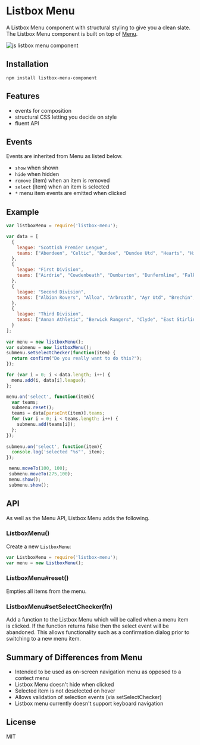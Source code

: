 
# Listbox Menu

  A Listbox Menu component with structural styling to give you a clean slate.
  The Listbox Menu component is built on top of [Menu](http://github.com/component/menu).

  ![js listbox menu component](http://colinf.github.com/listbox-menu/images/Listbox-Menu.png)

## Installation

```
npm install listbox-menu-component
```

## Features

  - events for composition
  - structural CSS letting you decide on style
  - fluent API

## Events

Events are inherited from Menu as listed below.
  - `show` when shown
  - `hide` when hidden
  - `remove` (item) when an item is removed
  - `select` (item) when an item is selected
  - `*` menu item events are emitted when clicked

## Example

```js
var listboxMenu = require('listbox-menu');

var data = [
  {
    league: "Scottish Premier League",
    teams: ["Aberdeen", "Celtic", "Dundee", "Dundee Utd", "Hearts", "Hibs", "Inverness CT", "Kilmarnock", "Motherwell", "Ross County", "St Johnstone", "St Mirren"]
  },
  {
    league: "First Division",
    teams: ["Airdrie", "Cowdenbeath", "Dumbarton", "Dunfermline", "Falkirk", "Hamilton", "Livingston", "Morton", "Partick Thistle", "Raith Rovers"]
  },
  {
    league: "Second Division",
    teams: ["Albion Rovers", "Alloa", "Arbroath", "Ayr Utd", "Brechin", "East Fife", "Forfar", "Queen of the South", "Stenhousemuir", "Stranraer"]
  },
  {
    league: "Third Division",
    teams: ["Annan Athletic", "Berwick Rangers", "Clyde", "East Stirlingshire", "Elgin City", "Montrose", "Peterhead", "Queens Park", "Rangers", "Stirling Albion" ]
  }
];
  
var menu = new listboxMenu();
var submenu = new listboxMenu();
submenu.setSelectChecker(function(item) {
  return confirm("Do you really want to do this?");
});

for (var i = 0; i < data.length; i++) {
  menu.add(i, data[i].league);
};

menu.on('select', function(item){
  var teams;
  submenu.reset();
  teams = data[parseInt(item)].teams;
  for (var i = 0; i < teams.length; i++) {
    submenu.add(teams[i]);
  };
}); 
  
submenu.on('select', function(item){
  console.log('selected "%s"', item);
});

 menu.moveTo(100, 100);
 submenu.moveTo(275,100);
 menu.show();
 submenu.show();
```

## API

As well as the Menu API, Listbox Menu adds the following.
  
### ListboxMenu()

  Create a new `ListboxMenu`:

```js
var ListboxMenu = require('listbox-menu');
var menu = new ListboxMenu();
```

### ListboxMenu#reset()

 Empties all items from the menu.
 
### ListboxMenu#setSelectChecker(fn)

Add a function to the Listbox Menu which will be called when a menu item is clicked. If the function returns false then the select event will be abandoned. This allows functionality such as a confirmation dialog prior to switching to a new menu item.

## Summary of Differences from Menu

* Intended to be used as on-screen navigation menu as opposed to  a contect menu
* Listbox Menu doesn't hide when clicked
* Selected item is not deselected on hover
* Allows validation of selection events (via setSelectChecker)
* Listbox menu currently doesn't support keyboard navigation

## License

  MIT